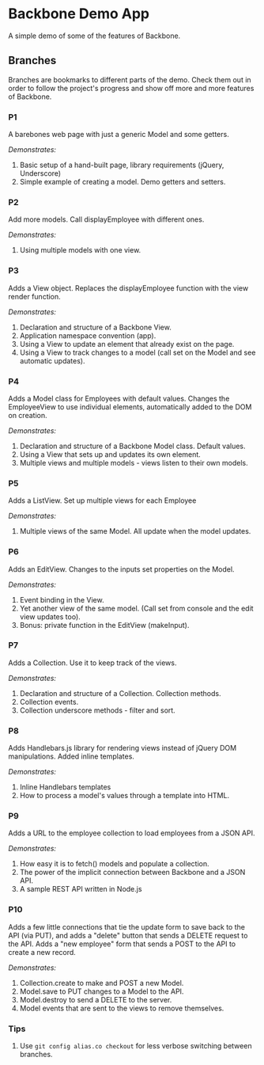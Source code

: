 # Backbone Demo App #

A simple demo of some of the features of Backbone.

## Branches ##

Branches are bookmarks to different parts of the demo. Check them out in order to follow the project's progress and show off more and more features of Backbone.

### P1 ###
A barebones web page with just a generic Model and some getters. 

*Demonstrates:*
   1. Basic setup of a hand-built page, library requirements (jQuery, Underscore) 
   2. Simple example of creating a model. Demo getters and setters.

### P2 ###
Add more models. Call displayEmployee with different ones. 

*Demonstrates:*
   1. Using multiple models with one view.

### P3 ###
Adds a View object. Replaces the displayEmployee function with the view render function. 

*Demonstrates:*
   1. Declaration and structure of a Backbone View.
   2. Application namespace convention (app).
   3. Using a View to update an element that already exist on the page.
   4. Using a View to track changes to a model (call set on the Model and see automatic updates).

### P4 ###
Adds a Model class for Employees with default values. Changes the EmployeeView to use individual elements, automatically added to the DOM on creation.

*Demonstrates:*
   1. Declaration and structure of a Backbone Model class. Default values.
   2. Using a View that sets up and updates its own element.
   3. Multiple views and multiple models - views listen to their own models.

### P5 ###
Adds a ListView. Set up multiple views for each Employee

*Demonstrates:*
   1. Multiple views of the same Model. All update when the model updates.

### P6 ###
Adds an EditView. Changes to the inputs set properties on the Model.

*Demonstrates:*
   1. Event binding in the View. 
   2. Yet another view of the same model. (Call set from console and the edit view updates too).
   3. Bonus: private function in the EditView (makeInput).

### P7 ###
Adds a Collection. Use it to keep track of the views.  

*Demonstrates:*
   1. Declaration and structure of a Collection. Collection methods.
   2. Collection events.
   3. Collection underscore methods - filter and sort. 

### P8 ###
Adds Handlebars.js library for rendering views instead of jQuery DOM manipulations. Added inline templates. 

*Demonstrates:*
   1. Inline Handlebars templates
   2. How to process a model's values through a template into HTML.

### P9 ###
Adds a URL to the employee collection to load employees from a JSON API.

*Demonstrates:*
   1. How easy it is to fetch() models and populate a collection.
   2. The power of the implicit connection between Backbone and a JSON API.
   3. A sample REST API written in Node.js

### P10 ###
Adds a few little connections that tie the update form to save back to the API (via PUT), and adds a "delete" button that sends a DELETE request to the API. Adds a "new employee" form that sends a POST to the API to create a new record.

*Demonstrates:*
   1. Collection.create to make and POST a new Model.
   2. Model.save to PUT changes to a Model to the API.
   3. Model.destroy to send a DELETE to the server.
   4. Model events that are sent to the views to remove themselves.

### Tips ###

   1. Use `git config alias.co checkout` for less verbose switching between branches.
